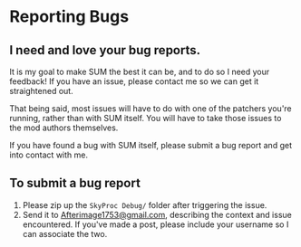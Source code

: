 # Reporting Bugs
## I need and love your bug reports.
It is my goal to make SUM the best it can be, and to do so I need your feedback! If you have an issue, please contact me so we can get it straightened out.

That being said, most issues will have to do with one of the patchers you're running, rather than with SUM itself. You will have to take those issues to the mod authors themselves.

If you have found a bug with SUM itself, please submit a bug report and get into contact with me.

## To submit a bug report
1. Please zip up the `SkyProc Debug/` folder after triggering the issue.
2. Send it to Afterimage1753@gmail.com, describing the context and issue encountered. If you've made a post, please include your username so I can associate the two.
